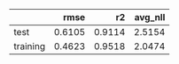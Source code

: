 |          |   rmse |     r2 |   avg_nll |
|:---------|-------:|-------:|----------:|
| test     | 0.6105 | 0.9114 |    2.5154 |
| training | 0.4623 | 0.9518 |    2.0474 |